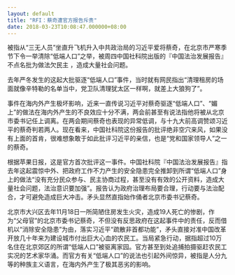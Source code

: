 ```yaml
---
layout: default
title: "RFI：蔡奇遭官方报告斥责"
date: 2018-03-23T10:08:47.000000+08:00
---
```


被指从“三无人员”坐直升飞机升入中共政治局的习近平爱将蔡奇，在北京市严寒季节下令一举清除“低端人口”之举，被周四中国社科院出版的『中国法治发展报告』不点名批为做法欠民主 ，造成大量社会问题。

去年严冬发生的这起大批驱逐“低端人口”事件，当时就有网民指出“清理租房的场面就像辛特勒的名单当中，党卫队清理犹太区一样啊，就差上大狼狗了”。

事件在海内外产生极坏影响，近来一直传说习近平对蔡奇驱逐“低端人口”、“媚上”的做法在海内外产生的不良效应十分不满，两会前甚至有说法指他将被从北京市委书记任上调离。在两会期间蔡奇也表现的异常低调，与十九大前高调赞颂习近平的蔡奇判若两人。现在看来，中国社科院这份报告的批评绝非空穴来风，如果没有上面的首肯，很难想象敢于如此批评习近平的亲信，也是“党和国家领导人”之一的蔡奇。

根据苹果日报，这是官方首次批评这一事件。中国社科院『中国法治发展报告』指去年这起震惊中外、把政府工作不力产生的安全隐患完全推卸到所谓“低端人口”身上的做法“没有充分民众参与、民主协商过程，甚至没有有效的公开资料，造成大量社会问题，法治意识要加强”。报告认为政府治理布局要合理，行动要与法治配合，才可避免造成巨大冲击。矛头显然直指始作俑者北京市委书记蔡奇。

北京市大兴区去年11月18日一所简陋住房发生火灾，造成19人死亡的惨剧，作为“父母官”的北京市委书记蔡奇，不但没有反思政府在这起事件中的责任，反而借机以“消除安全隐患”为由，落实习近平“疏散非首都功能”，矛头直接对准中国改革开放几十年来为建设城市付出巨大心血的农民工。当局紧急行动，据指超过10万名住在北京郊区的所谓“低端人口”被驱离家园。官方甚至到处追捕拍摄驱赶农民工实况的艺术家华涌。而官方有关“低端人口”的说法也引起外间惊异，被指是人分九等的种族主义语言，在海内外产生了极其恶劣的影响。


